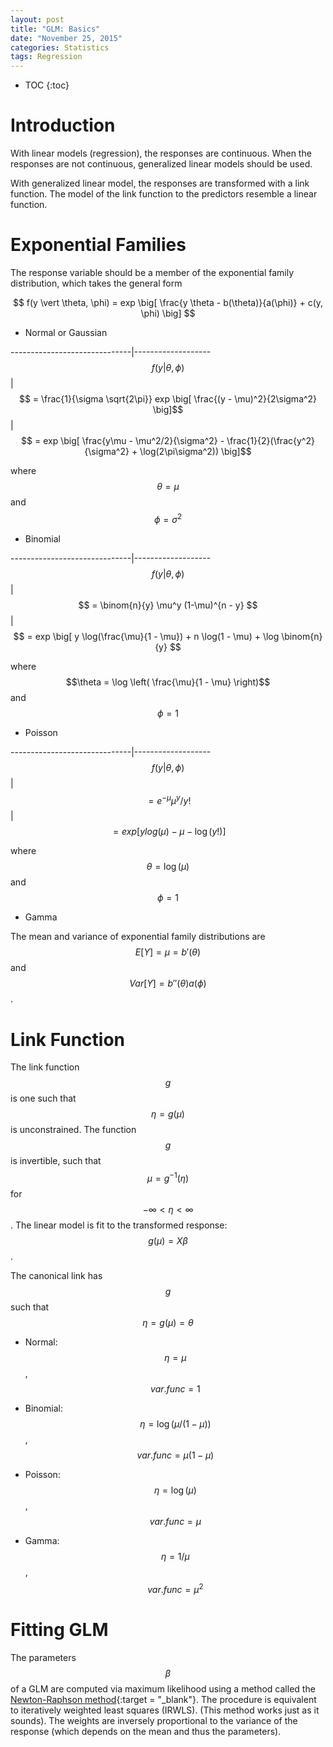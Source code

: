```yaml
---
layout: post
title: "GLM: Basics"
date: "November 25, 2015"
categories: Statistics
tags: Regression
---
```


* TOC
{:toc}



# Introduction
With linear models (regression), the responses are continuous. When the responses are not continuous, generalized linear models should be used.

With generalized linear model, the responses are transformed with a link function. The model of the link function to the predictors resemble a linear function.

# Exponential Families
The response variable should be a member of the exponential family distribution, which takes the general form

$$ f(y \vert \theta, \phi) = exp \big[ \frac{y \theta - b(\theta)}{a(\phi)} + c(y, \phi) \big] $$

* Normal or Gaussian

------------------------------|-------------------
$$ f(y \vert \theta, \phi) $$ | $$ = \frac{1}{\sigma \sqrt{2\pi}} exp \big[ \frac{(y - \mu)^2}{2\sigma^2} \big]$$
                              | $$ = exp \big[ \frac{y\mu - \mu^2/2}{\sigma^2} - \frac{1}{2}(\frac{y^2}{\sigma^2} + \log(2\pi\sigma^2)) \big]$$ 

where $$\theta = \mu$$ and $$\phi = \sigma^2$$

* Binomial

------------------------------|-------------------
$$ f(y \vert \theta, \phi) $$ | $$ = \binom{n}{y} \mu^y (1-\mu)^{n - y} $$
                              | $$ = exp \big[ y \log(\frac{\mu}{1 - \mu}) + n \log(1 - \mu) + \log \binom{n}{y} $$

where $$\theta = \log \left( \frac{\mu}{1 - \mu} \right)$$ and $$\phi = 1$$

* Poisson

------------------------------|-------------------
$$ f(y \vert \theta, \phi) $$ | $$ = e^{- \mu} \mu^y / y! $$
                              | $$ = exp \big[ ylog(\mu) - \mu - \log(y!) \big] $$
                              
where $$\theta = \log(\mu)$$ and $$\phi = 1$$

* Gamma

The mean and variance of exponential family distributions are $$E[Y] = \mu = b'(\theta)$$ and $$Var[Y] = b''(\theta) a(\phi)$$.

# Link Function
The link function $$g$$ is one such that $$\eta = g(\mu)$$ is unconstrained. The function $$g$$ is invertible, such that $$\mu = g^{-1}(\eta)$$ for $$ -\infty < \eta < \infty $$. The linear model is fit to the transformed response: $$ g(\mu) = X\beta$$.

The canonical link has $$g$$ such that $$\eta = g(\mu) = \theta$$ 

* Normal: $$\eta = \mu$$, $$var.func = 1 $$

* Binomial: $$\eta = \log(\mu / (1 - \mu))$$, $$var.func = \mu(1 - \mu)$$

* Poisson: $$\eta = \log(\mu)$$, $$var.func = \mu$$

* Gamma: $$\eta = 1/\mu$$, $$var.func = \mu^2$$

# Fitting GLM
The parameters $$\beta$$ of a GLM are computed via maximum likelihood using a method called the [Newton-Raphson method][newton_raphson_post]{:target = "_blank"}. The procedure is equivalent to iteratively weighted least squares (IRWLS). (This method works just as it sounds). The weights are inversely proportional to the variance of the response (which depends on the mean and thus the parameters).

[newton_raphson_post]: http://jennguyen1.github.io/nhuyhoa//2015/12/ML-Generic-Algorithms.html#newton-raphson-method
